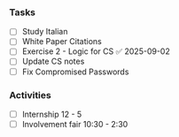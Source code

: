 ### Tasks

- [ ] Study Italian 
- [ ] White Paper Citations
- [ ] Exercise 2 - Logic for CS ✅ 2025-09-02
- [ ] Update CS notes
- [ ] Fix Compromised Passwords

### Activities 

- [ ] Internship 12 - 5
- [ ] Involvement fair 10:30 - 2:30